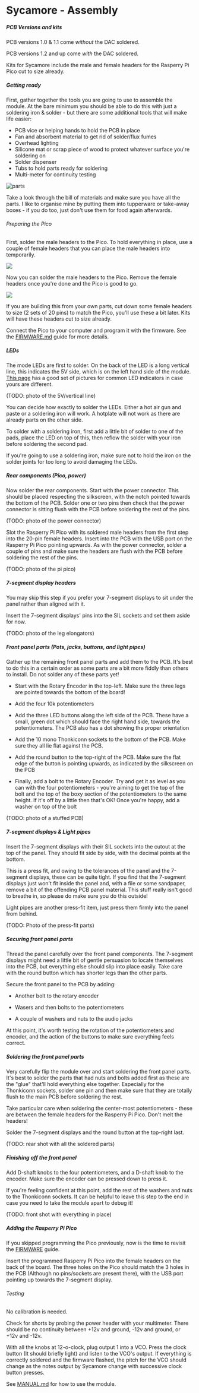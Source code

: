 # Sycamore - Assembly

##### PCB Versions and kits

PCB versions 1.0 & 1.1 come _without_ the DAC soldered.

PCB versions 1.2 and up come _with_ the DAC soldered.

Kits for Sycamore include the male and female headers for the Rasperry Pi Pico cut to size already.

##### Getting ready

First, gather together the tools you are going to use to assemble the module. At the bare minimum you should be able to do this with just a soldering iron & solder - but there are some additional tools that will make life easier:

- PCB vice or helping hands to hold the PCB in place
- Fan and absorbent material to get rid of solder/flux fumes
- Overhead lighting
- Silicone mat or scrap piece of wood to protect whatever surface you're soldering on
- Solder dispenser
- Tubs to hold parts ready for soldering
- Multi-meter for continuity testing

![parts](images/1-parts.jpg)

Take a look through the bill of materials and make sure you have all the parts. I like to organise mine by putting them into tupperware or take-away boxes - if you do too, just don't use them for food again afterwards.

###### Preparing the Pico

First, solder the male headers to the Pico. To hold everything in place, use a couple of female headers that you can place the male headers into temporarily.

<img src="images/2-teensy.jpg"/>

Now you can solder the male headers to the Pico. Remove the female headers once you're done and the Pico is good to go.

<img src="images/3-teensy.jpg"/>

If you are building this from your own parts, cut down some female headers to size (2 sets of 20 pins) to match the Pico, you'll use these a bit later. Kits will have these headers cut to size already.

Connect the Pico to your computer and program it with the firmware. See the [FIRMWARE.md](FIRMWARE.md) guide for more details.

##### LEDs

The mode LEDs are first to solder. On the back of the LED is a long vertical line, this indicates the 5V side, which is on the left hand side of the module. [This page](https://lighthouseleds.com/blog/polarity-guide-of-0402-0603-0805-1206-and-most-all-smd-leds.html) has a good set of pictures for common LED indicators in case yours are different.

(TODO: photo of the 5V/vertical line)

You can decide how exactly to solder the LEDs. Either a hot air gun and paste or a soldering iron will work. A hotplate will not work as there are already parts on the other side.

To solder with a soldering iron, first add a little bit of solder to one of the pads, place the LED on top of this, then reflow the solder with your iron before soldering the second pad.

If you're going to use a soldering iron, make sure not to hold the iron on the solder joints for too long to avoid damaging the LEDs.

##### Rear components (Pico, power)

Now solder the rear components. Start with the power connector. This should be placed respecting the silkscreen, with the notch pointed towards the bottom of the PCB. Solder one or two pins then check that the power connector is sitting flush with the PCB before soldering the rest of the pins.

(TODO: photo of the power connector)

Slot the Rasperry Pi Pico with its soldered male headers from the first step into the 20-pin female headers. Insert into the PCB with the USB port on the Rasperry Pi Pico pointing upwards. As with the power connector, solder a couple of pins and make sure the headers are flush with the PCB before soldering the rest of the pins.

(TODO: photo of the pi pico)

##### 7-segment display headers

You may skip this step if you prefer your 7-segment displays to sit under the panel rather than aligned with it.

Insert the 7-segment displays' pins into the SIL sockets and set them aside for now.

(TODO: photo of the leg elongators)

##### Front panel parts (Pots, jacks, buttons, and light pipes)

Gather up the remaining front panel parts and add them to the PCB. It's best to do this in a certain order as some parts are a bit more fiddly than others to install. Do not solder any of these parts yet!

- Start with the Rotary Encoder in the top-left. Make sure the three legs are pointed towards the bottom of the board!

- Add the four 10k potentiometers

- Add the three LED buttons along the left side of the PCB. These have a small, green dot which should face the right hand side, towards the potentiometers. The PCB also has a dot showing the proper orientation

- Add the 10 mono Thonkiconn sockets to the bottom of the PCB. Make sure they all lie flat against the PCB.

- Add the round button to the top-right of the PCB. Make sure the flat edge of the button is pointing upwards, as indicated by the silkscreen on the PCB

- Finally, add a bolt to the Rotary Encoder. Try and get it as level as you can with the four potentiometers - you're aiming to get the top of the bolt and the top of the boxy section of the potentiometers to the same height. If it's off by a little then that's OK! Once you're happy, add a washer on top of the bolt

(TODO: photo of a stuffed PCB)

##### 7-segment displays & Light pipes

Insert the 7-segment displays with their SIL sockets into the cutout at the top of the panel. They should fit side by side, with the decimal points at the bottom.

This is a press fit, and owing to the tolerances of the panel and the 7-segment displays, these can be quite tight. If you find that the 7-segment displays just won't fit inside the panel and, with a file or some sandpaper, remove a bit of the offending PCB panel material. This stuff really isn't good to breathe in, so please do make sure you do this outside!

Light pipes are another press-fit item, just press them firmly into the panel from behind.

(TODO: Photo of the press-fit parts)

##### Securing front panel parts

Thread the panel carefully over the front panel components. The 7-segment displays might need a little bit of gentle persuasion to locate themselves into the PCB, but everything else should slip into place easily. Take care with the round button which has shorter legs than the other parts.

Secure the front panel to the PCB by adding:

- Another bolt to the rotary encoder

- Wasers and then bolts to the potentiometers

- A couple of washers and nuts to the audio jacks

At this point, it's worth testing the rotation of the potentiometers and encoder, and the action of the buttons to make sure everything feels correct.

##### Soldering the front panel parts

Very carefully flip the module over and start soldering the front panel parts. It's best to solder the parts that had nuts and bolts added first as these are the "glue" that'll hold everything else together. Especially for the Thonkiconn sockets, solder one pin and then make sure that they are totally flush to the main PCB before soldering the rest.

Take particular care when soldering the center-most potentiometers - these are between the female headers for the Rasperry Pi Pico. Don't melt the headers!

Solder the 7-segment displays and the round button at the top-right last.

(TODO: rear shot with all the soldered parts)

##### Finishing off the front panel

Add D-shaft knobs to the four potentiometers, and a D-shaft knob to the encoder. Make sure the encoder can be pressed down to press it.

If you're feeling confident at this point, add the rest of the washers and nuts to the Thonkiconn sockets. It can be helpful to leave this step to the end in case you need to take the module apart to debug it!

(TODO: front shot with everything in place)

##### Adding the Rasperry Pi Pico

If you skipped programming the Pico previously, now is the time to revisit the [FIRMWARE](FIRMWARE.md) guide.

Insert the programmed Rasperry Pi Pico into the female headers on the back of the board. The three holes on the Pico should match the 3 holes in the PCB (Although no pins/sockets are present there), with the USB port pointing up towards the 7-segment display.

###### Testing

No calibration is needed.

Check for shorts by probing the power header with your multimeter. There should be no continuity between +12v and ground, -12v and ground, or +12v and -12v.

With all the knobs at 12-o-clock, plug output 1 into a VCO. Press the clock button (It should briefly light) and listen to the VCO's output. If everything is correctly soldered and the firmware flashed, the pitch for the VCO should change as the notes output by Sycamore change with successive clock button presses.

See [MANUAL.md](MANUAL.md) for how to use the module.